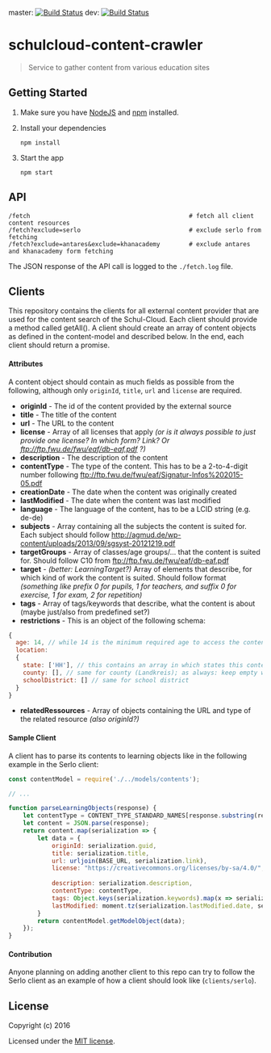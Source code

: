 master: [![Build Status](https://travis-ci.org/schulcloud/schulcloud-content-crawler.svg?branch=master)](https://travis-ci.org/schulcloud/schulcloud-content-crawler)
dev: [![Build Status](https://travis-ci.org/schulcloud/schulcloud-content-crawler.svg?branch=dev)](https://travis-ci.org/schulcloud/schulcloud-content-crawler)
# schulcloud-content-crawler
> Service to gather content from various education sites

## Getting Started

1. Make sure you have [NodeJS](https://nodejs.org/) and [npm](https://www.npmjs.com/) installed.
2. Install your dependencies

    ```
    npm install
    ```
3. Start the app

    ```
    npm start
    ```

## API

```
/fetch                                            # fetch all client content resources
/fetch?exclude=serlo                              # exclude serlo from fetching
/fetch?exclude=antares&exclude=khanacademy        # exclude antares and khanacademy form fetching
```

The JSON response of the API call is logged to the `./fetch.log` file.

## Clients

This repository contains the clients for all external content provider that are used for the content search of the Schul-Cloud. 
Each client should provide a method called getAll(). A client should create an array of content objects as defined in the content-model and described below. In the end, each client should return a promise.

#### Attributes
A content object should contain as much fields as possible from the following, although only `originId`, `title`, `url` and `license` are required.

* **originId** - The id of the content provided by the external source
* **title** - The title of the content
* **url** - The URL to the content
* **license** - Array of all licenses that apply *(or is it always possible to just provide one license? In which form? Link? Or ftp://ftp.fwu.de/fwu/eaf/db-eaf.pdf ?)*
* **description** - The description of the content
* **contentType** - The type of the content. This has to be a 2-to-4-digit number following ftp://ftp.fwu.de/fwu/eaf/Signatur-Infos%202015-05.pdf
* **creationDate** - The date when the content was originally created
* **lastModified** - The date when the content was last modified
* **language** - The language of the content, has to be a LCID string (e.g. de-de)
* **subjects** - Array containing all the subjects the content is suited for. Each subject should follow http://agmud.de/wp-content/uploads/2013/09/sgsyst-20121219.pdf 
* **targetGroups** - Array of classes/age groups/… that the content is suited for. Should follow C10 from ftp://ftp.fwu.de/fwu/eaf/db-eaf.pdf 
* **target** - *(better: LearningTarget?)* Array of elements that describe, for which kind of work the content is suited. Should follow format *(something like prefix 0 for pupils, 1 for teachers, and suffix 0 for exercise, 1 for exam, 2 for repetition)*
* **tags** - Array of tags/keywords that describe, what the content is about (maybe just/also from predefined set?)
* **restrictions** - This is an object of the following schema: 
```javascript
{
  age: 14, // while 14 is the minimum required age to access the content
  location:
  {
    state: ['HH'], // this contains an array in which states this content can be accessed
    county: [], // same for county (Landkreis); as always: keep empty when it does not apply
    schoolDistrict: [] // same for school district
  }
}
```

* **relatedRessources** - Array of objects containing the URL and type of the related resource *(also originId?)*

#### Sample Client
A client has to parse its contents to learning objects like in the following example in the Serlo client:
```javascript
const contentModel = require('./../models/contents');

// ...

function parseLearningObjects(response) {
    let contentType = CONTENT_TYPE_STANDARD_NAMES[response.substring(response.lastIndexOf('/')+1)];
    let content = JSON.parse(response);
    return content.map(serialization => {
        let data = {
            originId: serialization.guid,
            title: serialization.title,
            url: urljoin(BASE_URL, serialization.link),
            license: "https://creativecommons.org/licenses/by-sa/4.0/",
            
            description: serialization.description,            
            contentType: contentType,
            tags: Object.keys(serialization.keywords).map(x => serialization.keywords[x]),            
            lastModified: moment.tz(serialization.lastModified.date, serialization.lastModified.timezone).toDate(),
        }
        return contentModel.getModelObject(data);
    });
}
```

#### Contribution

Anyone planning on adding another client to this repo can try to follow the Serlo client as an example of how a client should look like (`clients/serlo`).

## License

Copyright (c) 2016

Licensed under the [MIT license](LICENSE).
